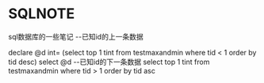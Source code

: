 # SQLNOTE
sql数据库的一些笔记
--已知id的上一条数据
 
 declare @d int= (select top 1 tint from testmaxandmin where tid < 1 order by tid desc)
 select @d
--已知id的下一条数据
select top 1 tint from testmaxandmin where tid > 1 order by tid asc
